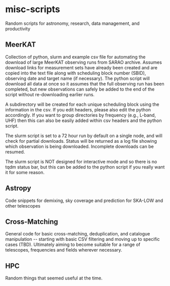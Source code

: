 # misc-scripts
Random scripts for astronomy, research, data management, and productivity

## MeerKAT
Collection of python, slurm and example csv file for automating the download of large MeerKAT observing runs from SARAO archive. Assumes download links for measurement sets have already been created and are copied into the text file along with scheduling block number (SBID), observing date and target name (if necessary). The python script will download all data at once so it assumes that the full observing run has been completed, but new observations can safely be added to the end of the script without re-downloading earlier runs. 

A subdirectory will be created for each unique scheduling block using the information in the csv. If you edit headers, please also edit the python accordingly. If you want to group directories by frequency (e.g., L-band, UHF) then this can also be easily added within csv headers and the python script. 

The slurm script is set to a 72 hour run by default on a single node, and will check for partial downloads. Status will be returned as a log file showing which observation is being downloaded. Incomplete downloads can be resumed. 

The slurm script is NOT designed for interactive mode and so there is no tqdm status bar, but this can be added to the python script if you really want it for some reason.

## Astropy
Code snippets for demixing, sky coverage and prediction for SKA-LOW and other telescopes

## Cross-Matching
General code for basic cross-matching, deduplication, and catalogue manipulation -- starting with basic CSV filtering and moving up to specific cases (TBD). Ultimately aiming to become suitable for a range of telescopes, frequencies and fields wherever necessary. 

## HPC

Random things that seemed useful at the time.

